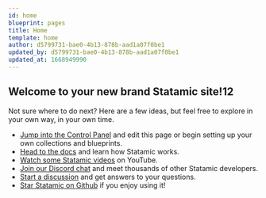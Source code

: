 ```yaml
---
id: home
blueprint: pages
title: Home
template: home
author: d5799731-bae0-4b13-878b-aad1a07f0be1
updated_by: d5799731-bae0-4b13-878b-aad1a07f0be1
updated_at: 1668949990
---
```

## Welcome to your new brand Statamic site!12

Not sure where to do next? Here are a few ideas, but feel free to explore in your own way, in your own time.

- [Jump into the Control Panel](/cp) and edit this page or begin setting up your own collections and blueprints.
- [Head to the docs](https://statamic.dev) and learn how Statamic works.
- [Watch some Statamic videos](https://youtube.com/statamic) on YouTube.
- [Join our Discord chat](https://statamic.com/discord) and meet thousands of other Statamic developers.
- [Start a discussion](https://github.com/statamic/cms/discussions) and get answers to your questions.
- [Star Statamic on Github](https://github.com/statamic/cms) if you enjoy using it!